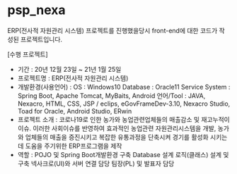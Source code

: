 # psp_nexa
ERP(전사적 자원관리 시스템) 프로젝트를 진행했을당시 front-end에 대한 코드가 작성된 프로젝트입니다.

[수행 프로젝트]
- 기간 : 20년 12월 23일 ~ 21년 1월 25일
- 프로젝트명 : ERP(전사적 자원관리 시스템)
- 개발환경(사용언어) :
OS : Windows10
Database : Oracle11
Service System : Spring Boot, Apache Tomcat, MyBaits, Android
언어/Tool : JAVA, Nexacro, HTML, CSS, JSP / eclips, eGovFrameDev-3.10, Nexacro Studio, Toad for Oracle, Android Studio, ERwin
- 프로젝트 소개 : 코로나19로 인한 농가와 농업관련업체들의 매출감소 및 재고누적이 이슈. 이러한 사회이슈를 반영하여 효과적인 농업관련 자원관리시스템을 개발, 농가와 업체들의 매출을 증진시키고 복잡한 유통과정을 단축시켜 경기를 활성화 시키는데 도움을 주기위한 ERP프로그램을 제작
- 역할 :
POJO 및 Spring Boot개발환경 구축
Database 설계
로직(클래스) 설계 및 구축
넥사크로(UI)와 서버 연결 담당
팀장(PL) 및 발표자 담당
